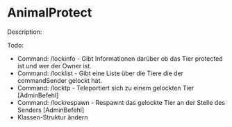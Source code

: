AnimalProtect
=============

Description:



Todo:
- Command: /lockinfo - Gibt Informationen darüber ob das Tier protected ist und wer der Owner ist.
- Command: /locklist - Gibt eine Liste über die Tiere die der commandSender gelockt hat.
- Command: /locktp <owner> <id> - Teleportiert sich zu einem gelockten Tier [AdminBefehl]
- Command: /lockrespawn <owner> <id> - Respawnt das gelockte Tier an der Stelle des Senders [AdminBefehl]
- Klassen-Struktur ändern
